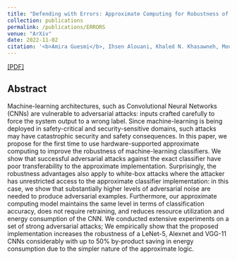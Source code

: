 ```yaml
---
title: "Defending with Errors: Approximate Computing for Robustness of Deep Neural Networks"
collection: publications
permalink: /publications/ERRORS
venue: "ArXiv"
date: 2022-11-02
citation: '<b>Amira Guesmi</b>, Ihsen Alouani, Khaled N. Khasawneh, Mouna Baklouti, Tarek Frikha, Mohamed Abid, Nael Abu-Ghazaleh'
---
```

[[PDF]]([(https://arxiv.org/abs/2211.01182)])


## Abstract
Machine-learning architectures, such as Convolutional Neural Networks (CNNs) are vulnerable to adversarial attacks: inputs crafted carefully to force the system output to a wrong label. Since machine-learning is being deployed in safety-critical and security-sensitive domains, such attacks may have catastrophic security and safety consequences. In this paper, we propose for the first time to use hardware-supported approximate computing to improve the robustness of machine-learning classifiers. We show that successful adversarial attacks against the exact classifier have poor transferability to the approximate implementation. Surprisingly, the robustness advantages also apply to white-box attacks where the attacker has unrestricted access to the approximate classifier implementation: in this case, we show that substantially higher levels of adversarial noise are needed to produce adversarial examples. Furthermore, our approximate computing model maintains the same level in terms of classification accuracy, does not require retraining, and reduces resource utilization and energy consumption of the CNN. We conducted extensive experiments on a set of strong adversarial attacks; We empirically show that the proposed implementation increases the robustness of a LeNet-5, Alexnet and VGG-11 CNNs considerably with up to 50% by-product saving in energy consumption due to the simpler nature of the approximate logic.
